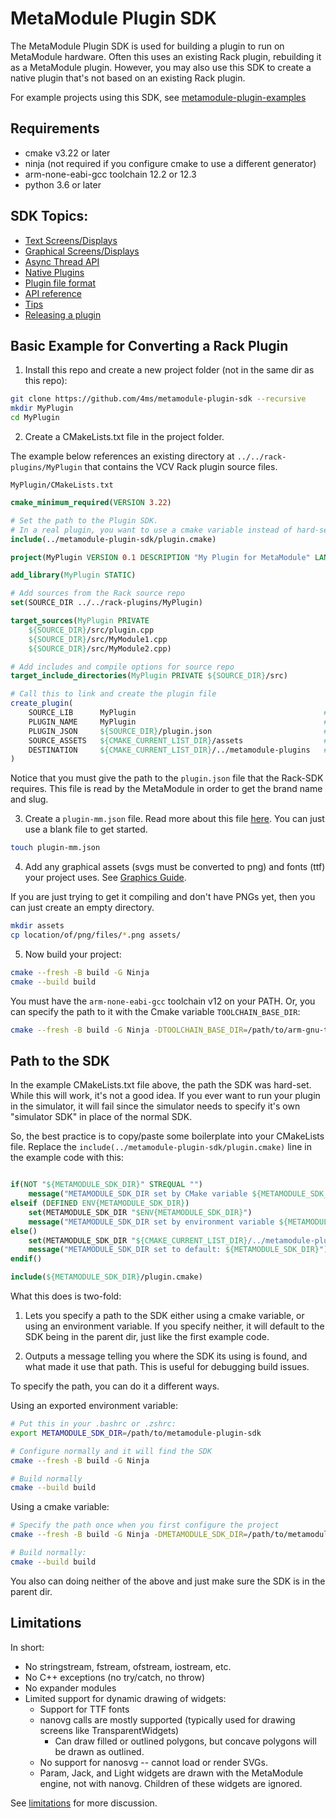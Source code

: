 # MetaModule Plugin SDK

The MetaModule Plugin SDK is used for building a plugin to run on MetaModule hardware.
Often this uses an existing Rack plugin, rebuilding it as a MetaModule plugin. However, you 
may also use this SDK to create a native plugin that's not based on an existing Rack plugin.

For example projects using this SDK, see [metamodule-plugin-examples](https://github.com/4ms/metamodule-plugin-examples)

## Requirements

  - cmake v3.22 or later
  - ninja (not required if you configure cmake to use a different generator) 
  - arm-none-eabi-gcc toolchain 12.2 or 12.3
  - python 3.6 or later

## SDK Topics:
 - [Text Screens/Displays](docs/text-displays.md)
 - [Graphical Screens/Displays](docs/graphic-displays.md)
 - [Async Thread API](docs/async-threads.md)
 - [Native Plugins](docs/native-plugin.md)
 - [Plugin file format](docs/plugin-file-format.md)
 - [API reference](docs/api.md)
 - [Tips](docs/tips.md)
 - [Releasing a plugin](docs/release.md)

## Basic Example for Converting a Rack Plugin

1. Install this repo and create a new project folder (not in the same dir as this repo):

```bash
git clone https://github.com/4ms/metamodule-plugin-sdk --recursive
mkdir MyPlugin
cd MyPlugin
```

2. Create a CMakeLists.txt file in the project folder. 

The example below references an existing directory at
`../../rack-plugins/MyPlugin` that contains the VCV Rack plugin source files.

`MyPlugin/CMakeLists.txt`
```cmake
cmake_minimum_required(VERSION 3.22)

# Set the path to the Plugin SDK.
# In a real plugin, you want to use a cmake variable instead of hard-setting the path, see below...
include(../metamodule-plugin-sdk/plugin.cmake)

project(MyPlugin VERSION 0.1 DESCRIPTION "My Plugin for MetaModule" LANGUAGES C CXX ASM)

add_library(MyPlugin STATIC)

# Add sources from the Rack source repo
set(SOURCE_DIR ../../rack-plugins/MyPlugin)

target_sources(MyPlugin PRIVATE
    ${SOURCE_DIR}/src/plugin.cpp 
    ${SOURCE_DIR}/src/MyModule1.cpp
    ${SOURCE_DIR}/src/MyModule2.cpp)

# Add includes and compile options for source repo
target_include_directories(MyPlugin PRIVATE ${SOURCE_DIR}/src)

# Call this to link and create the plugin file
create_plugin(
    SOURCE_LIB      MyPlugin                                          # The cmake target name (defined in add_target)
    PLUGIN_NAME     MyPlugin                                          # This must match the brand "slug" used in VCV Rack
    PLUGIN_JSON     ${SOURCE_DIR}/plugin.json                         # Path to the plugin.json file used by VCV Rack
    SOURCE_ASSETS   ${CMAKE_CURRENT_LIST_DIR}/assets                  # Path to the assets/ dir containing the PNGs
    DESTINATION     ${CMAKE_CURRENT_LIST_DIR}/../metamodule-plugins   # Path to where you want the plugin file output
)
```

Notice that you must give the path to the `plugin.json` file that the Rack-SDK requires.
This file is read by the MetaModule in order to get the brand name and slug.

3. Create a `plugin-mm.json` file. Read more about this file [here](docs/plugin-mm-json.md).
You can just use a blank file to get started.

```bash
touch plugin-mm.json
```

4. Add any graphical assets (svgs must be converted to png) and fonts (ttf) your project uses. See [Graphics Guide](docs/graphics.md).

If you are just trying to get it compiling and don't have PNGs yet, then you can just
create an empty directory.

```bash
mkdir assets
cp location/of/png/files/*.png assets/
```

5. Now build your project:

```bash
cmake --fresh -B build -G Ninja
cmake --build build
```

You must have the `arm-none-eabi-gcc` toolchain v12 on your PATH. Or, you can
specify the path to it with the Cmake variable `TOOLCHAIN_BASE_DIR`:

```bash
cmake --fresh -B build -G Ninja -DTOOLCHAIN_BASE_DIR=/path/to/arm-gnu-toolchain-12.3-arm-none-eabi/bin
```

## Path to the SDK

In the example CMakeLists.txt file above, the path the SDK was hard-set. While this will work, it's not a good idea. 
If you ever want to run your plugin in the simulator, it will fail since the simulator needs to specify it's own "simulator SDK"
in place of the normal SDK.

So, the best practice is to copy/paste some boilerplate into your CMakeLists file.
Replace the `include(../metamodule-plugin-sdk/plugin.cmake)` line in the example code with this:

```cmake

if(NOT "${METAMODULE_SDK_DIR}" STREQUAL "")
	message("METAMODULE_SDK_DIR set by CMake variable ${METAMODULE_SDK_DIR}")
elseif (DEFINED ENV{METAMODULE_SDK_DIR})
    set(METAMODULE_SDK_DIR "$ENV{METAMODULE_SDK_DIR}")
	message("METAMODULE_SDK_DIR set by environment variable ${METAMODULE_SDK_DIR}")
else()
    set(METAMODULE_SDK_DIR "${CMAKE_CURRENT_LIST_DIR}/../metamodule-plugin-sdk")
	message("METAMODULE_SDK_DIR set to default: ${METAMODULE_SDK_DIR}")
endif()

include(${METAMODULE_SDK_DIR}/plugin.cmake)

```

What this does is two-fold:

1) Lets you specify a path to the SDK either using a cmake variable, or using
an environment variable. If you specify neither, it will default to the SDK
being in the parent dir, just like the first example code.

2) Outputs a message telling you where the SDK its using is found, and what
made it use that path. This is useful for debugging build issues.

To specify the path, you can do it a different ways.

Using an exported environment variable:

```bash
# Put this in your .bashrc or .zshrc:
export METAMODULE_SDK_DIR=/path/to/metamodule-plugin-sdk

# Configure normally and it will find the SDK
cmake --fresh -B build -G Ninja

# Build normally
cmake --build build
```

Using a cmake variable:

```bash
# Specify the path once when you first configure the project
cmake --fresh -B build -G Ninja -DMETAMODULE_SDK_DIR=/path/to/metamodule-plugin-sdk

# Build normally:
cmake --build build
```

You also can doing neither of the above and just make sure the SDK is in the parent dir.


## Limitations

In short:

- No stringstream, fstream, ofstream, iostream, etc.
- No C++ exceptions (no try/catch, no throw)
- No expander modules
- Limited support for dynamic drawing of widgets:
  - Support for TTF fonts
  - nanovg calls are mostly supported (typically used for drawing screens like TransparentWidgets)
      - Can draw filled or outlined polygons, but concave polygons will be drawn as outlined.
  - No support for nanosvg -- cannot load or render SVGs.
  - Param, Jack, and Light widgets are drawn with the MetaModule engine, not with nanovg. Children of these widgets are ignored.

See [limitations](docs/limitations.md) for more discussion.





